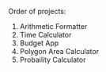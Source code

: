 Order of projects:
1. Arithmetic Formatter
2. Time Calculator
3. Budget App
4. Polygon Area Calculator
5. Probaility Calculator
